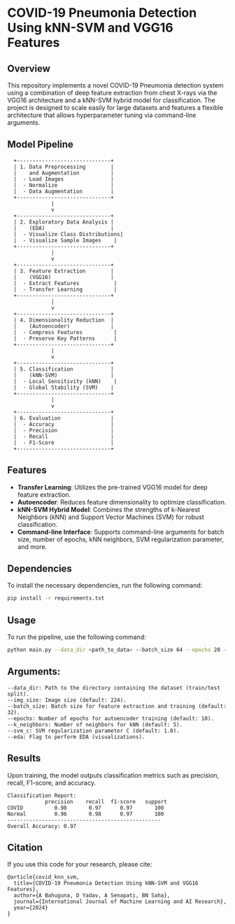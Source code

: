# COVID-19 Pneumonia Detection Using kNN-SVM and VGG16 Features

## Overview
This repository implements a novel COVID-19 Pneumonia detection system using a combination of deep feature extraction from chest X-rays via the VGG16 architecture and a kNN-SVM hybrid model for classification. The project is designed to scale easily for large datasets and features a flexible architecture that allows hyperparameter tuning via command-line arguments.

## Model Pipeline

      +------------------------------+
      | 1. Data Preprocessing        |
      |    and Augmentation          |
      |  - Load Images               |
      |  - Normalize                 |
      |  - Data Augmentation         |
      +------------------------------+
                  |
                  v
      +------------------------------+
      | 2. Exploratory Data Analysis |
      |    (EDA)                     |
      |  - Visualize Class Distributions|
      |  - Visualize Sample Images    |
      +------------------------------+
                  |
                  v
      +------------------------------+
      | 3. Feature Extraction        |
      |    (VGG16)                   |
      |  - Extract Features           |
      |  - Transfer Learning          |
      +------------------------------+
                  |
                  v
      +------------------------------+
      | 4. Dimensionality Reduction  |
      |    (Autoencoder)             |
      |  - Compress Features          |
      |  - Preserve Key Patterns      |
      +------------------------------+
                  |
                  v
      +------------------------------+
      | 5. Classification            |
      |    (kNN-SVM)                 |
      |  - Local Sensitivity (kNN)    |
      |  - Global Stability (SVM)    |
      +------------------------------+
                  |
                  v
      +------------------------------+
      | 6. Evaluation                |
      |  - Accuracy                  |
      |  - Precision                 |
      |  - Recall                    |
      |  - F1-Score                  |
      +------------------------------+

## Features
- **Transfer Learning**: Utilizes the pre-trained VGG16 model for deep feature extraction.
- **Autoencoder**: Reduces feature dimensionality to optimize classification.
- **kNN-SVM Hybrid Model**: Combines the strengths of k-Nearest Neighbors (kNN) and Support Vector Machines (SVM) for robust classification.
- **Command-line Interface**: Supports command-line arguments for batch size, number of epochs, kNN neighbors, SVM regularization parameter, and more.

## Dependencies
To install the necessary dependencies, run the following command:

```bash
pip install -r requirements.txt

```

## Usage
To run the pipeline, use the following command:

```bash
python main.py --data_dir <path_to_data> --batch_size 64 --epochs 20 --k_neighbors 7 --svm_c 0.5 --eda
```

## Arguments:

    --data_dir: Path to the directory containing the dataset (train/test split).
    --img_size: Image size (default: 224).
    --batch_size: Batch size for feature extraction and training (default: 32).
    --epochs: Number of epochs for autoencoder training (default: 10).
    --k_neighbors: Number of neighbors for kNN (default: 5).
    --svm_c: SVM regularization parameter C (default: 1.0).
    --eda: Flag to perform EDA (visualizations).

## Results

Upon training, the model outputs classification metrics such as precision, recall, F1-score, and accuracy.

    Classification Report:
                precision    recall  f1-score   support
    COVID          0.98       0.97      0.97       100
    Normal         0.96       0.98      0.97       100
    -------------------------------------------------
    Overall Accuracy: 0.97

## Citation
If you use this code for your research, please cite:

    @article{covid_knn_svm,
      title={COVID-19 Pneumonia Detection Using kNN-SVM and VGG16 Features},
      author={A Bahuguna, D Yadav, A Senapati, BN Saha},
      journal={International Journal of Machine Learning and AI Research},
      year={2024}
    }

    

